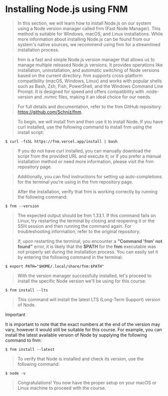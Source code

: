 # Installing Node.js using FNM
>In this section, we will learn how to install Node.js on our system using a Node version manager called fnm (Fast Node Manager). This method is suitable for Windows, macOS, and Linux installations. While more information about installing Node.js can be found from our system's native sources, we recommend using fnm for a streamlined installation process.

>fnm is a fast and simple Node.js version manager that allows us to manage multiple released Node.js versions. It provides operations like installation, uninstallation, and automatic switching of Node versions based on the current directory. fnm supports cross-platform compatibility (macOS, Windows, Linux) and works with popular shells such as Bash, Zsh, Fish, PowerShell, and the Windows Command Line Prompt. It is designed for speed and offers compatibility with .node-version and .nvmrc files, making it an ideal choice for our needs.

>For full details and documentation, refer to the fnm GitHub repository: https://github.com/Schniz/fnm.

>To begin, we will install fnm and then use it to install Node. If you have curl installed, use the following command to install fnm using the install script:
```
$ curl -fsSL ht‌tps://fnm.vercel.app/install | bash
```
>If you do not have curl installed, you can manually download the script from the provided URL and execute it; or if you prefer a manual installation method or need more information, please visit the fnm repository page.

>Additionally, you can find instructions for setting up auto-completions for the terminal you’re using in the fnm repository page.

>After the installation, verify that fnm is working correctly by running the following command:

```
$ fnm --version
```
>The expected output should be fnm 1.33.1. If this command fails on Linux, try restarting the terminal by closing and reopening it or the SSH session and then running the command again. For troubleshooting information, refer to the original repository.


> If, upon restarting the terminal, you encounter a **"Command 'fnm' not found"** error, it is likely that the **$PATH** for the **fnm** executable was not properly set during the installation process. You can easily set it by entering the following command in the terminal:

```
$ export PATH="$HOME/.local/share/fnm:$PATH"
```
>With the version manager successfully installed, let's proceed to install the specific Node version we'll be using for this course:

```
$ fnm install --lts
```
>This command will install the latest LTS (Long-Term Support) version of Node.

>[!Important]
>It is important to note that the exact numbers at the end of the version may vary, however it would still be suitable for this course. For example, you can install the latest available version of Node by supplying the following command to fnm:

```
$ fnm install --latest
```
>To verify that Node is installed and check its version, use the following command:
```
$ node -v
```
>Congratulations! You now have the proper setup on your macOS or Linux machine to proceed with the course.

